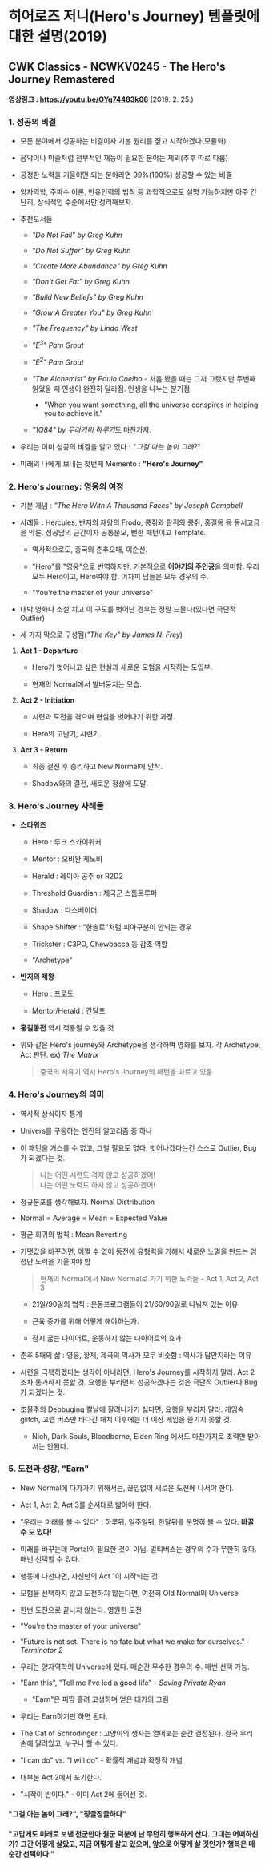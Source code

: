 # 히어로즈 저니(Hero's Journey) 템플릿에 대한 설명(2019)

## CWK Classics - NCWKV0245  - The Hero's Journey Remastered
**영상링크 : https://youtu.be/OYg74483k08** (2019. 2. 25.)

### 1. **성공의 비결**

   - 모든 분야에서 성공하는 비결이자 기본 원리를 짚고 시작하겠다(모듈화)

   - 음악이나 미술처럼 천부적인 재능이 필요한 분야는 제외(추후 따로 다룸)
   
   - 공정한 노력을 기울이면 되는 분야라면 99%(100%) 성공할 수 있는 비결

   - 양자역학, 주파수 이론, 만유인력의 법칙 등 과학적으로도 설명 가능하지만 아주 간단히, 상식적인 수준에서만 정리해보자.

   - 추천도서들

      - *"Do Not Fail" by Greg Kuhn*

      - *"Do Not Suffer" by Greg Kuhn*

      - *"Create More Abundance" by Greg Kuhn*

      - *"Don't Get Fat" by Greg Kuhn*

      - *"Build New Beliefs" by Greg Kuhn*

      - *"Grow A Greater You" by Greg Kuhn*

      - *"The Frequency" by Linda West*

      - *"$E^3$" Pam Grout*

      - *"$E^2$" Pam Grout*

      - *"The Alchemist" by Paulo Coelho* - 처음 봤을 때는 그저 그랬지만 두번째 읽었을 때 인생이 완전히 달라짐. 인생을 나누는 분기점

         - "When you want something, all the universe conspires in helping you to achieve it."

      - *"1Q84" by 무라카미 하루키*도 마찬가지.

   - 우리는 이미 성공의 비결을 알고 있다 : *"그걸 아는 놈이 그래?"*

   - 미래의 나에게 보내는 첫번째 Memento : **"Hero's Journey"**

### 2. **Hero's Journey: 영웅의 여정**

   - 기본 개념 : *"The Hero With A Thousand Faces" by Joseph Campbell*

   - 사례들 : Hercules, 반지의 제왕의 Frodo, 콩쥐와 팥쥐의 콩쥐, 홍길동 등 동서고금을 막론. 성공담의 근간이자 공통분모, 뻔한 패턴이고 Template.

      - 역사적으로도, 중국의 춘추오패, 이순신.

      - "Hero"를 "영웅"으로 번역하지만, 기본적으로 **이야기의 주인공**을 의미함. 우리 모두 Hero이고, Hero여야 함. 어차피 남들은 모두 경우의 수.

      - "You're the master of your universe"

   - 대박 영화나 소설 치고 이 구도를 벗어난 경우는 정말 드물다(있다면 극단적 Outlier)

   - 세 가지 막으로 구성됨(*"The Key" by James N. Frey*)

1. **Act 1 - Departure**

     - Hero가 벗어나고 싶은 현실과 새로운 모험을 시작하는 도입부.

     - 현재의 Normal에서 발버둥치는 모습.

2. **Act 2 - Initiation**
     - 시련과 도전을 겪으며 현실을 벗어나기 위한 과정.

     - Hero의 고난기, 시련기.

3. **Act 3 - Return**

     - 최종 결전 후 승리하고 New Normal에 안착.

     - Shadow와의 결전, 새로운 정상에 도달.

### 3. **Hero's Journey 사례들**

   - **스타워즈**

      - Hero : 루크 스카이워커

      - Mentor : 오비완 케노비
      - Herald : 레이아 공주 or R2D2
      - Threshold Guardian : 제국군 스톰트루퍼
      - Shadow : 다스베이더
      - Shape Shifter : "한솔로"처럼 피아구분이 안되는 경우
      - Trickster : C3PO, Chewbacca 등 감초 역할
      - "Archetype"

   - **반지의 제왕**

      - Hero : 프로도

      - Mentor/Herald : 간달프

   - **홍길동전** 역시 적용될 수 있을 것

   - 위와 같은 Hero's journey와 Archetype을 생각하며 영화를 보자. 각 Archetype, Act 판단. ex) *The Matrix*
      > 중국의 서유기 역시 Hero's Journey의 패턴을 따르고 있음

### 4. **Hero's Journey의 의미**

   - 역사적 상식이자 통계

   - Univers를 구동하는 엔진의 알고리즘 중 하나

   - 이 패턴을 거스를 수 없고, 그럴 필요도 없다. 벗어나겠다는건 스스로 Outlier, Bug가 되겠다는 것.

      > 나는 어떤 시련도 겪지 않고 성공하겠어!  
      > 나는 어떤 노력도 하지 않고 성공하겠어!

   - 정규분포를 생각해보자. Normal Distribution

   - Normal = Average = Mean = Expected Value

   - 평균 회귀의 법칙 : Mean Reverting

   - 기댓값을 바꾸려면, 어쩔 수 없이 동전에 유형력을 가해서 새로운 노멀을 만드는 엄청난 노력을 기울여야 함

      > 현재의 Normal에서 New Normal로 가기 위한 노력들 - Act 1, Act 2, Act 3

      - 21일/90일의 법칙 : 운동프로그램들이 21/60/90일로 나눠져 있는 이유

      - 근육 증가를 위해 어떻게 해야하는가.

      - 잠시 굶는 다이어트, 운동하지 않는 다이어트의 효과

   - 춘추 5패의 삶 : 영웅, 황제, 제국의 역사가 모두 비슷함 : 역사가 답안지라는 이유

   - 시련을 극복하겠다는 생각이 아니라면, Hero's Journey를 시작하지 말라. Act 2조차 통과하지 못할 것. 요행을 부리면서 성공하겠다는 것은 극단적 Outlier나 Bug가 되겠다는 것.

   - 조물주의 Debbuging 칼날에 잘려나가기 싫다면, 요행을 부리지 말라. 게임속 glitch, 고렙 버스만 타다간 패치 이후에는 더 이상 게임을 즐기지 못할 것. 

      - Nioh, Dark Souls, Bloodborne, Elden Ring 에서도 마찬가지로 조력만 받아서는 안된다.

### 5. **도전과 성장, "Earn"**

   - New Normal에 다가가기 위해서는, 끊임없이 새로운 도전에 나서야 한다.

   - Act 1, Act 2, Act 3를 순서대로 밟아야 한다.

   - "우리는 미래를 볼 수 있다" : 하루뒤, 일주일뒤, 한달뒤를 분명히 볼 수 있다. **바꿀 수 도 있다!**

   - 미래를 바꾸는데 Portal이 필요한 것이 아님. 멀티버스는 경우의 수가 무한히 많다. 매번 선택할 수 있다.

   - 행동에 나선다면, 자신만의 Act 1이 시작되는 것

   - 모험을 선택하지 않고 도전하지 않는다면, 여전히 Old Normal의 Universe

   - 한번 도전으로 끝나지 않는다. 영원한 도전

   - "You're the master of your universe"

   - "Future is not set. There is no fate but what we make for ourselves." - *Terminator 2*

   - 우리는 양자역학의 Universe에 있다. 매순간 무수한 경우의 수. 매번 선택 가능.

   - "Earn this", "Tell me I've led a good life" - *Saving Private Ryan*

      - "Earn"은 피땀 흘려 고생하며 얻은 대가의 그림

   - 우리는 Earn하기만 하면 된다.

   - The Cat of Schrödinger : 고양이의 생사는 열어보는 순간 결정된다. 결국 우리 손에 달려있고, 누구나 할 수 있다.

   - "I can do" vs. "I will do" - 확률적 개념과 확정적 개념

   - 대부분 Act 2에서 포기한다. 

   - "시작이 반이다." - 이미 Act 2에 들어선 것.

#### "그걸 아는 놈이 그래?", "징글징글하다"

#### "고맙게도 미래로 보낸 천군만마 원군 덕분에 난 무던히 행복하게 산다. 그대는 어떠하신가? 그간 어떻게 살았고, 지금 어떻게 살고 있으며, 앞으로 어떻게 살 것인가? 행복은 매순간 선택이다."
